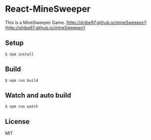 # React-MineSweeper
This is a MineSweeper Game.
[http://shibe97.github.io/mineSweeper/](http://shibe97.github.io/mineSweeper/)

## Setup
```
$ npm install
```

## Build
```
$ npm run build
```

## Watch and auto build
```
$ npm run watch
```

## License
MIT
